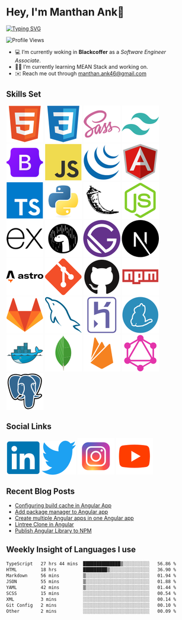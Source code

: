 # Hey, I'm Manthan Ank👋

[![Typing SVG](https://readme-typing-svg.demolab.com?font=Fira+Code&pause=1000&width=435&lines=Front+End+Developer;Learn%2C+Build%2C+Repeat)](https://git.io/typing-svg)

![Profile Views](https://komarev.com/ghpvc/?username=manthanank&color=brightgreen)

- 💻 I’m currently woking in **Blackcoffer** as a *Software Engineer Associate*.
- 🧑‍💻 I’m currently learning MEAN Stack and working on.
- ✉️ Reach me out through manthan.ank46@gmail.com

## Skills Set

![HTML5](/assets/svg/html.svg)
![CSS3](/assets/svg/css.svg)
![SASS](/assets/svg/sass.svg)
![TailwindCSS](/assets/svg/tailwindcss.svg)
![Bootstrap](/assets/svg/bootstrap.svg)
![JavaScript](/assets/svg/javascript.svg)
![jQuery](/assets/svg/jquery.svg)
![Angular](/assets/svg/angular.svg)
![Typescript](/assets/svg/typescript.svg)
![Python](/assets/svg/python.svg)
![Flask](/assets/svg/flask.svg)
![Node.js](/assets/svg/nodejs.svg)
![Express](/assets/svg/express.svg)
![Deno](/assets/svg/deno.svg)
![Gatsby](/assets/svg/gatsby.svg)
![NextJs](/assets/svg/nextjs.svg)
![Astro](/assets/svg/astro.svg)
![Git](/assets/svg/git.svg)
![GitHub](/assets/svg/github.svg)
![Npm](/assets/svg/npm.svg)
![GitLab](/assets/svg/gitlab.svg)
![MySQL](/assets/svg/mysql.svg)
![Heroku](/assets/svg/heroku.svg)
![Yarn](/assets/svg/yarn.svg)
![Docker](/assets/svg/docker.svg)
![MongoDB](/assets/svg//mongodb.svg)
![Firebase](/assets/svg/firebase.svg)
![GraphQL](/assets/svg/graphql.svg)
![Postgresql](/assets/svg/postgresql.svg)

## Social Links

[![LinkedIn](/assets/svg/linkedin.svg)](https://www.linkedin.com/in/manthanank)
[![Twitter](/assets/svg/twitter.svg)](https://twitter.com/manthan_ank)
[![Instagram](/assets/svg/instagram.svg)](https://www.instagram.com/manthan_ank/)
[![YouTube](/assets/svg/youtube.svg)](https://www.youtube.com/channel/UCsVGjIkfpIB13iHg4GWpyhQ)

<!-- ## Streaks

[![GitHub Streak](https://streak-stats.demolab.com?user=manthanank&theme=dark)](https://git.io/streak-stats) -->

## Recent Blog Posts

<!-- BLOG-POST-LIST:START -->
- [Configuring build cache in Angular App](https://dev.to/manthanank/configuring-build-cache-in-angular-app-546p)
- [Add package manager to Angular app](https://dev.to/manthanank/add-package-manager-to-angular-app-2df)
- [Create multiple Angular apps in one Angular app](https://dev.to/manthanank/create-multiple-angular-apps-in-one-app-lf4)
- [Lintree Clone in Angular](https://dev.to/manthanank/lintree-clone-in-angular-4a14)
- [Publish Angular Library to NPM](https://dev.to/manthanank/publish-angular-library-to-npm-f5j)
<!-- BLOG-POST-LIST:END -->

## Weekly Insight of Languages I use

<!--START_SECTION:waka-->

```text
TypeScript   27 hrs 44 mins  ██████████████▒░░░░░░░░░░   56.86 %
HTML         18 hrs          █████████▒░░░░░░░░░░░░░░░   36.90 %
Markdown     56 mins         ▒░░░░░░░░░░░░░░░░░░░░░░░░   01.94 %
JSON         55 mins         ▒░░░░░░░░░░░░░░░░░░░░░░░░   01.88 %
YAML         42 mins         ▒░░░░░░░░░░░░░░░░░░░░░░░░   01.44 %
SCSS         15 mins         ░░░░░░░░░░░░░░░░░░░░░░░░░   00.54 %
XML          3 mins          ░░░░░░░░░░░░░░░░░░░░░░░░░   00.14 %
Git Config   2 mins          ░░░░░░░░░░░░░░░░░░░░░░░░░   00.10 %
Other        2 mins          ░░░░░░░░░░░░░░░░░░░░░░░░░   00.09 %
```

<!--END_SECTION:waka-->
